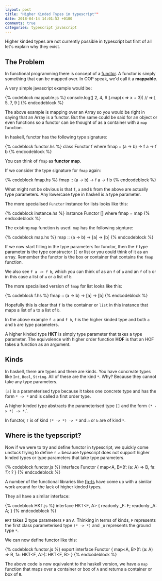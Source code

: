```yaml
---
layout: post
title: "Higher Kinded Types in typescript""
date: 2018-04-14 14:01:52 +0100
comments: true
categories: typescript javascript
---
```

Higher kinded types are not currently possible in typescript but first of all let's explain why they exist.

## The Problem

In functional programming there is concept of a <a href="https://en.wikipedia.org/wiki/Functor" target="_blank">functor</a>.  A functor is simply something that can be mapped over.  In OOP speak, we'd call it a **mappable**.

A very simple javascript example would be:

{% codeblock mappable.js %}
console.log([ 2, 4, 6 ].map(x => x + 3))
// => [ 5, 7, 9 ]
{% endcodeblock %}

The above example is mapping over an Array so you would be right in saying that an Array is a functor.  But the same could be said for an object or even functions so a functor can be thought of as a container with a `map` function.

In haskell, functor has the following type signature:

{% codeblock functor.hs %}
class Functor f where
  fmap :: (a -> b) -> f a -> f b
{% endcodeblock %}

You can think of `fmap` as **functor map**.

If we consider the type signature for `fmap` again:

{% codeblock fmap.hs %}
fmap :: (a -> b) -> f a -> f b
{% endcodeblock %}

What might not be obvious is that `f`, `a` and `b` from the above are actually type parameters.  Any lowercase type in haskell is a type parameter.

The more specialised `Functor` instance for lists looks like this:

{% codeblock instance.hs %}
instance Functor [] where
  fmap = map
{% endcodeblock %}

The existing `map` function is used.  `map` has the following signture:

{% codeblock map.hs %}
map :: (a -> b) -> [a] -> [b]
{% endcodeblock %}

If we now start filling in the type parameters for functor, then the `f` type parameter is the type constructor `[]` or list or you could think of it as an array.  Remember the functor is the box or container that contains the `fmap` function.

We also see `f a -> f b`, which you can think of as an `f` of `a` and an `f` of `b` or in this case a list of `a` or a list of `b`.

The more specialised version of `fmap` for list looks like this:

{% codeblock f.hs %}
fmap :: (a -> b) -> [a] -> [b]
{% endcodeblock %}

Hopefully this is clear that `f` is the container or `list` in this instance that maps a list of `a` to a list of `b`.

In the above example `f a` and `f b`, `f` is the higher kinded type and both `a` and `b` are type parameters.

A higher kinded type **HKT** is simply type parameter that takes a type parameter.  The equivolence with higher order function **HOF** is that an HOF takes a function as an argument.

## Kinds

In haskell, there are types and there are kinds.  You have concreate types like `Int`, `Bool`, `String`.  All of these are the kind `*`.  Why?  Because they cannot take any type parameters.

`[a]` is a parameterised type because it takes one concrete type and has the form `* -> *` and is called a first order type.

A higher kinded type abstracts the parameterised type `[]` and the form `(* -> *) -> *`.`.

In functor, `f` is of kind `(* -> *) -> *` and `a` or `b` are of kind `*`.

## Where is the tyepscript?

Now if we were to try and define functor in typescript, we quickly come unstuck trying to define `f a` because typescript does not support higher kinded types or type parameters that take type parameters.

{% codeblock functor.js %}
interface Functor<F> {
  map<A, B>(f: (a: A) => B, fa: ?): ?
}
{% endcodeblock %}

A number of the functional libraries like <a href="https://github.com/gcanti/fp-ts" target="_blank">fp-ts</a> have come up with a similar work around for the lack of higher kinded types.

They all have a similar interface:

{% codeblock HKT.js %}
interface HKT<F, A> {
  readonly _F: F;
  readonly _A: A;
}
{% endcodeblock %}

`HKT` takes 2 type parameters `F` an `A`. Thinking in terms of kinds, `F` represents the first class parameterised type `(* -> *)` and `_A` represents the ground type `*`.

We can now define functor like this:

{% codeblock functor.js %}
export interface Functor<F> {
  map<A, B>(f: (a: A) => B, fa: HKT<F, A>): HKT<F, B>
}
{% endcodeblock %}

The above code is now equivalent to the haskell version, we have a `map` function that maps over a container or box of `A` and returns a container or box of `B`.



